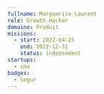 ```yaml
---
fullname: Marguerite Laurent
role: Growth Hacker 
domaine: Produit
missions:
  - start: 2022-04-25
    end: 2022-12-31
    status: independent
startups:
  - snu
badges:
  - segur
---
```


